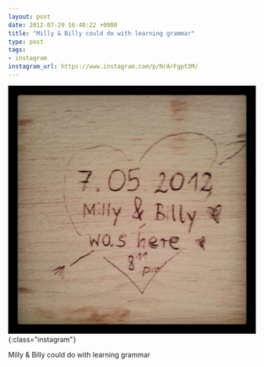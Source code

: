 ```yaml
---
layout: post
date: 2012-07-29 16:48:22 +0000
title: "Milly & Billy could do with learning grammar"
type: post
tags:
- instagram
instagram_url: https://www.instagram.com/p/NrArFgpt3M/
---
```


![Instagram - NrArFgpt3M](/img/NrArFgpt3M.jpg){:class="instagram"}

Milly & Billy could do with learning grammar
